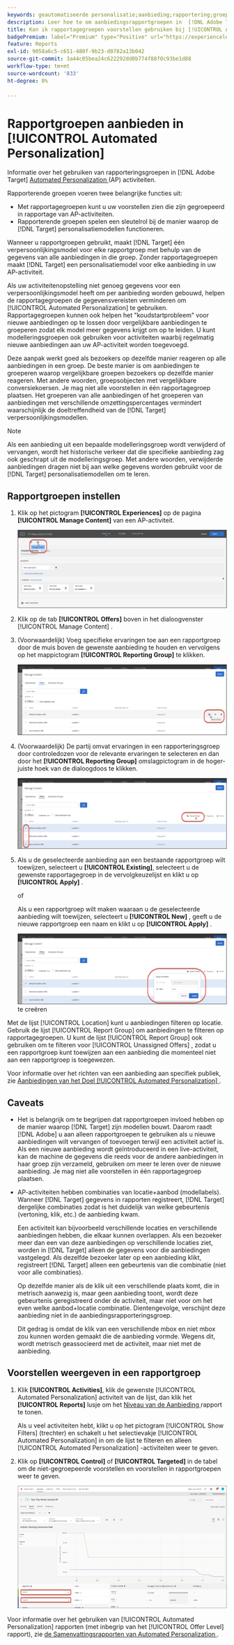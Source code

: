```yaml
---
keywords: geautomatiseerde personalisatie;aanbieding;rapportering;groep;rapporteringsgroep;ap
description: Leer hoe te om aanbiedingsrapportgroepen in  [!DNL Adobe Target] [!UICONTROL Automated Personalization] activiteiten te gebruiken.
title: Kan ik rapportagegroepen voorstellen gebruiken bij [!UICONTROL Automated Personalization] -activiteiten?
badgePremium: label="Premium" type="Positive" url="https://experienceleague.adobe.com/docs/target/using/introduction/intro.html?lang=en#premium newtab=true" tooltip="Kijk wat er in Target Premium is opgenomen."
feature: Reports
exl-id: 9058a6c5-c651-480f-9b23-d0782a13b042
source-git-commit: 3a44c05bea24c622292dd0b774f88f0c93be1d88
workflow-type: tm+mt
source-wordcount: '833'
ht-degree: 0%

---
```


# Rapportgroepen aanbieden in [!UICONTROL Automated Personalization]

Informatie over het gebruiken van rapporteringsgroepen in [!DNL Adobe Target] [ Automated Personalization ](/help/main/c-activities/t-automated-personalization/automated-personalization.md) (AP) activiteiten.

Rapporterende groepen voeren twee belangrijke functies uit:

* Met rapportagegroepen kunt u uw voorstellen zien die zijn gegroepeerd in rapportage van AP-activiteiten.
* Rapporterende groepen spelen een sleutelrol bij de manier waarop de [!DNL Target] personalisatiemodellen functioneren.

Wanneer u rapportgroepen gebruikt, maakt [!DNL Target] één verpersoonlijkingsmodel voor elke rapportgroep met behulp van de gegevens van alle aanbiedingen in die groep. Zonder rapportagegroepen maakt [!DNL Target] een personalisatiemodel voor elke aanbieding in uw AP-activiteit.

Als uw activiteitenopstelling niet genoeg gegevens voor een verpersoonlijkingsmodel heeft om per aanbieding worden gebouwd, helpen de rapportagegroepen de gegevensvereisten verminderen om [!UICONTROL Automated Personalization] te gebruiken. Rapportagegroepen kunnen ook helpen het &quot;koudstartprobleem&quot; voor nieuwe aanbiedingen op te lossen door vergelijkbare aanbiedingen te groeperen zodat elk model meer gegevens krijgt om op te leiden. U kunt modelleringsgroepen ook gebruiken voor activiteiten waarbij regelmatig nieuwe aanbiedingen aan uw AP-activiteit worden toegevoegd.

Deze aanpak werkt goed als bezoekers op dezelfde manier reageren op alle aanbiedingen in een groep. De beste manier is om aanbiedingen te groeperen waarop vergelijkbare groepen bezoekers op dezelfde manier reageren. Met andere woorden, groepsobjecten met vergelijkbare conversiekoersen. Je mag niet alle voorstellen in één rapportagegroep plaatsen. Het groeperen van alle aanbiedingen of het groeperen van aanbiedingen met verschillende omzettingspercentages vermindert waarschijnlijk de doeltreffendheid van de [!DNL Target] verpersoonlijkingsmodellen.

>[!NOTE]
>
>Als een aanbieding uit een bepaalde modelleringsgroep wordt verwijderd of vervangen, wordt het historische verkeer dat die specifieke aanbieding zag ook geschrapt uit de modelleringsgroep. Met andere woorden, verwijderde aanbiedingen dragen niet bij aan welke gegevens worden gebruikt voor de [!DNL Target] personalisatiemodellen om te leren.

## Rapportgroepen instellen

1. Klik op het pictogram **[!UICONTROL Experiences]** op de pagina **[!UICONTROL Manage Content]** van een AP-activiteit.

   ![ beheer het pictogram van de Inhoud ](/help/main/c-reports/assets/ap_manage_content.png)

1. Klik op de tab **[!UICONTROL Offers]** boven in het dialoogvenster [!UICONTROL Manage Content] .
1. (Voorwaardelijk) Voeg specifieke ervaringen toe aan een rapportgroep door de muis boven de gewenste aanbieding te houden en vervolgens op het mappictogram **[!UICONTROL Reporting Group]** te klikken.

   ![ Meldend het pictogram van de Groep ](/help/main/c-reports/assets/ap_manage_content_2.png)

1. (Voorwaardelijk) De partij omvat ervaringen in een rapporteringsgroep door controledozen voor de relevante ervaringen te selecteren en dan door het **[!UICONTROL Reporting Group]** omslagpictogram in de hoger-juiste hoek van de dialoogdoos te klikken.

   ![ Meldend het pictogram van de Groep ](/help/main/c-reports/assets/ap_manage_content_3.png)

1. Als u de geselecteerde aanbieding aan een bestaande rapportgroep wilt toewijzen, selecteert u **[!UICONTROL Existing]**, selecteert u de gewenste rapportagegroep in de vervolgkeuzelijst en klikt u op **[!UICONTROL Apply]** .

   of

   Als u een rapportgroep wilt maken waaraan u de geselecteerde aanbieding wilt toewijzen, selecteert u **[!UICONTROL New]** , geeft u de nieuwe rapportgroep een naam en klikt u op **[!UICONTROL Apply]** .

   ![ Nieuw pictogram om een nieuwe rapporteringsgroep ](/help/main/c-reports/assets/ap_reporting_groups.png) te creëren

Met de lijst [!UICONTROL Location] kunt u aanbiedingen filteren op locatie. Gebruik de lijst [!UICONTROL Report Group] om aanbiedingen te filteren op rapportagegroepen. U kunt de lijst [!UICONTROL Report Group] ook gebruiken om te filteren voor [!UICONTROL Unassigned Offers] , zodat u een rapportgroep kunt toewijzen aan een aanbieding die momenteel niet aan een rapportgroep is toegewezen.

Voor informatie over het richten van een aanbieding aan specifiek publiek, zie [ Aanbiedingen van het Doel [!UICONTROL Automated Personalization] ](/help/main/c-activities/t-automated-personalization/ap-target-offers.md#task_F207ED7A41B84FD39BB6FCBFABF4B23E).

## Caveats

* Het is belangrijk om te begrijpen dat rapportgroepen invloed hebben op de manier waarop [!DNL Target] zijn modellen bouwt. Daarom raadt [!DNL Adobe] u aan alleen rapportgroepen te gebruiken als u nieuwe aanbiedingen wilt vervangen of toevoegen terwijl een activiteit actief is. Als een nieuwe aanbieding wordt geïntroduceerd in een live-activiteit, kan de machine de gegevens die reeds voor de andere aanbiedingen in haar groep zijn verzameld, gebruiken om meer te leren over de nieuwe aanbieding. Je mag niet alle voorstellen in één rapportagegroep plaatsen.

* AP-activiteiten hebben combinaties van locatie+aanbod (modellabels). Wanneer [!DNL Target] gegevens in rapporten registreert, [!DNL Target] dergelijke combinaties zodat is het duidelijk van welke gebeurtenis (vertoning, klik, etc.) de aanbieding kwam.

  Een activiteit kan bijvoorbeeld verschillende locaties en verschillende aanbiedingen hebben, die elkaar kunnen overlappen. Als een bezoeker meer dan een van deze aanbiedingen op verschillende locaties ziet, worden in [!DNL Target] alleen de gegevens voor die aanbiedingen vastgelegd. Als dezelfde bezoeker later op een aanbieding klikt, registreert [!DNL Target] alleen een gebeurtenis van die combinatie (niet voor alle combinaties).

  Op dezelfde manier als de klik uit een verschillende plaats komt, die in metrisch aanwezig is, maar geen aanbieding toont, wordt deze gebeurtenis geregistreerd onder de activiteit, maar niet voor om het even welke aanbod+locatie combinatie. Dientengevolge, verschijnt deze aanbieding niet in de aanbiedingsrapporteringsgroep.

  Dit gedrag is omdat de klik van een verschillende mbox en niet mbox zou kunnen worden gemaakt die de aanbieding vormde. Wegens dit, wordt metrisch geassocieerd met de activiteit, maar niet met de aanbieding.

## Voorstellen weergeven in een rapportgroep

1. Klik **[!UICONTROL Activities]**, klik de gewenste [!UICONTROL Automated Personalization] activiteit van de lijst, dan klik het **[!UICONTROL Reports]** lusje om het [ Niveau van de Aanbieding ](/help/main/c-reports/personalization-reports/reports-ap.md) rapport te tonen.

   Als u veel activiteiten hebt, klikt u op het pictogram [!UICONTROL Show Filters] (trechter) en schakelt u het selectievakje [!UICONTROL Automated Personalization] in om de lijst te filteren en alleen [!UICONTROL Automated Personalization] -activiteiten weer te geven.

1. Klik op **[!UICONTROL Control]** of **[!UICONTROL Targeted]** in de tabel om de niet-gegroepeerde voorstellen en voorstellen in rapportgroepen weer te geven.

   ![ groepen van de Aanbieding: Controle en Gericht ](/help/main/c-reports/c-report-settings/assets/offer-groups.png)

Voor informatie over het gebruiken van [!UICONTROL Automated Personalization] rapporten (met inbegrip van het [!UICONTROL Offer Level] rapport), zie [ de Samenvattingsrapporten van Automated Personalization ](/help/main/c-reports/personalization-reports/reports-ap.md).


